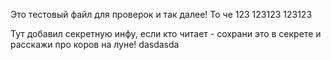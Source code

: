 Это тестовый файл для проверок и так далее!
То че 123 123123 123123

Тут добавил секретную инфу, если кто читает - сохрани это в секрете и расскажи про коров на луне! dasdasda